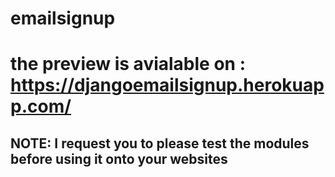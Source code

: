 # emailsignup
# the preview is avialable on : https://djangoemailsignup.herokuapp.com/

## NOTE: I request you to please test the modules before using it onto your websites
